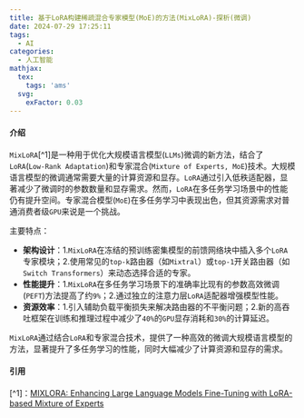 ```yaml
---
title: 基于LoRA构建稀疏混合专家模型(MoE)的方法(MixLoRA)-探析(微调)
date: 2024-07-29 17:25:11
tags:
  - AI
categories:
  - 人工智能
mathjax:
  tex:
    tags: 'ams'
  svg:
    exFactor: 0.03
---
```


#### 介绍

`MixLoRA`[^1]是一种用于优化大规模语言模型(`LLMs`)微调的新方法，结合了`LoRA`(`Low-Rank Adaptation`)和专家混合(`Mixture of Experts, MoE`)技术。大规模语言模型的微调通常需要大量的计算资源和显存。`LoRA`通过引入低秩适配器，显著减少了微调时的参数数量和显存需求。然而，`LoRA`在多任务学习场景中的性能仍有提升空间。专家混合模型(`MoE`)在多任务学习中表现出色，但其资源需求对普通消费者级`GPU`来说是一个挑战。
<!-- more -->

主要特点：
- **架构设计**：1.`MixLoRA`在冻结的预训练密集模型的前馈网络块中插入多个`LoRA`专家模块；2.使用常见的`top-k`路由器（如`Mixtral`）或`top-1`开关路由器（如`Switch Transformers`）来动态选择合适的专家。
- **性能提升**：1.`MixLoRA`在多任务学习场景下的准确率比现有的参数高效微调(`PEFT`)方法提高了约`9%`；2.通过独立的注意力层`LoRA`适配器增强模型性能。
- **资源效率**：1.引入辅助负载平衡损失来解决路由器的不平衡问题；2.新的高吞吐框架在训练和推理过程中减少了`40%`的`GPU`显存消耗和`30%`的计算延迟。

`MixLoRA`通过结合`LoRA`和专家混合技术，提供了一种高效的微调大规模语言模型的方法，显著提升了多任务学习的性能，同时大幅减少了计算资源和显存的需求。

#### 引用

[^1]：[MIXLORA: Enhancing Large Language Models Fine-Tuning with LoRA-based Mixture of Experts](https://arxiv.org/pdf/2404.15159v2)